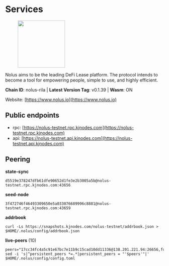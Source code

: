 # Services

<figure><img src="https://raw.githubusercontent.com/kj89/testnet_manuals/main/pingpub/logos/nolus.png" width="150" alt=""><figcaption></figcaption></figure>

Nolus aims to be the leading DeFi Lease platform. The protocol  intends to become a tool for empowering people, simple to use, and highly efficient.

**Chain ID**: nolus-rila | **Latest Version Tag**: v0.1.39 | **Wasm**: ON

Website: [https://www.nolus.io](https://www.nolus.io)


## Public endpoints

* rpc: [https://nolus-testnet.rpc.kjnodes.com](https://nolus-testnet.rpc.kjnodes.com)
* api: [https://nolus-testnet.api.kjnodes.com](https://nolus-testnet.api.kjnodes.com)

## Peering

**state-sync**

```
d5519e378247dfb61dfe90652d1fe3e2b3005a5b@nolus-testnet.rpc.kjnodes.com:43656
```

**seed-node**

```
3f472746f46493309650e5a033076689996c8881@nolus-testnet.rpc.kjnodes.com:43659
```

**addrbook**
```
curl -Ls https://snapshots.kjnodes.com/nolus-testnet/addrbook.json > $HOME/.nolus/config/addrbook.json
```

**live-peers** (10)
```
peers="17cc34fc4a5c91e67bc7e11b9c15cad10dd11336@138.201.221.94:26656,fd13b67b442e1798c4fc3ecc8a81513de149552e@213.239.215.77:34656,1a0bb6c35e2663202535d4b849ff06250762d299@213.239.216.252:35656,33d485f51f413fd4bf83ef8a971c10228a39cffb@62.171.161.172:26656,b6c8dc38a5dba19a3f10d23b3572065db9265fa3@65.109.85.225:9000,3043450abbb1026c2e73d8a2549ee2e395ea5454@65.108.78.41:36656,d5519e378247dfb61dfe90652d1fe3e2b3005a5b@65.109.68.190:43656,785789b6574c45b8cfefff08344fdfeda345c7e1@135.125.5.34:55666,3c4f8aa4bf226c331b32d93f51f089e47e753279@194.163.155.84:36656,81944abef95fcc39da818c458f0e0afab41d2f81@65.109.131.71:56656"
sed -i 's|^persistent_peers *=.*|persistent_peers = "'$peers'"|' $HOME/.nolus/config/config.toml
```
